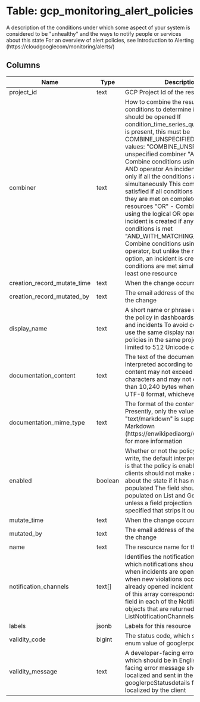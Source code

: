 
# Table: gcp_monitoring_alert_policies
A description of the conditions under which some aspect of your system is considered to be "unhealthy" and the ways to notify people or services about this state For an overview of alert policies, see Introduction to Alerting (https://cloudgooglecom/monitoring/alerts/)
## Columns
| Name        | Type           | Description  |
| ------------- | ------------- | -----  |
|project_id|text|GCP Project Id of the resource|
|combiner|text|How to combine the results of multiple conditions to determine if an incident should be opened If condition_time_series_query_language is present, this must be COMBINE_UNSPECIFIED  Possible values:   "COMBINE_UNSPECIFIED" - An unspecified combiner   "AND" - Combine conditions using the logical AND operator An incident is created only if all the conditions are met simultaneously This combiner is satisfied if all conditions are met, even if they are met on completely different resources   "OR" - Combine conditions using the logical OR operator An incident is created if any of the listed conditions is met   "AND_WITH_MATCHING_RESOURCE" - Combine conditions using logical AND operator, but unlike the regular AND option, an incident is created only if all conditions are met simultaneously on at least one resource|
|creation_record_mutate_time|text|When the change occurred|
|creation_record_mutated_by|text|The email address of the user making the change|
|display_name|text|A short name or phrase used to identify the policy in dashboards, notifications, and incidents To avoid confusion, don't use the same display name for multiple policies in the same project The name is limited to 512 Unicode characters|
|documentation_content|text|The text of the documentation, interpreted according to mime_type The content may not exceed 8,192 Unicode characters and may not exceed more than 10,240 bytes when encoded in UTF-8 format, whichever is smaller|
|documentation_mime_type|text|The format of the content field Presently, only the value "text/markdown" is supported See Markdown (https://enwikipediaorg/wiki/Markdown) for more information|
|enabled|boolean|Whether or not the policy is enabled On write, the default interpretation if unset is that the policy is enabled On read, clients should not make any assumption about the state if it has not been populated The field should always be populated on List and Get operations, unless a field projection has been specified that strips it out|
|mutate_time|text|When the change occurred|
|mutated_by|text|The email address of the user making the change|
|name|text|The resource name for this policy|
|notification_channels|text[]|Identifies the notification channels to which notifications should be sent when incidents are opened or closed or when new violations occur on an already opened incident Each element of this array corresponds to the name field in each of the NotificationChannel objects that are returned from the ListNotificationChannels method|
|labels|jsonb|Labels for this resource|
|validity_code|bigint|The status code, which should be an enum value of googlerpcCode|
|validity_message|text|A developer-facing error message, which should be in English Any user-facing error message should be localized and sent in the googlerpcStatusdetails field, or localized by the client|

